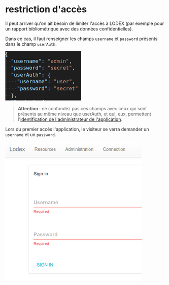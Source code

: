 # restriction d'accès

Il peut arriver qu'on ait besoin de limiter l'accès à LODEX \(par exemple pour un rapport bibliométrique avec des données confidentielles\).

Dans ce cas, il faut renseigner les champs `username` et `password` présents dans le champ `userAuth`.

![Configuration de la restriction d&apos;acc&#xE8;s](../.gitbook/assets/configurationrestrictionaccess.png)

> **Attention** : ne confondez pas ces champs avec ceux qui sont présents au même niveau que userAuth, et qui, eux, permettent l'[identification de l'administrateur de l'application](authentification.md).

Lors du premier accès l'application, le visiteur se verra demander un `username` et un `password`.

![Formulaire de connexion &#xE0; un LODEX confidentiel](../.gitbook/assets/configurationrestrictionacceslogin.png)

